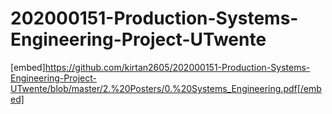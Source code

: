 # 202000151-Production-Systems-Engineering-Project-UTwente

[embed]https://github.com/kirtan2605/202000151-Production-Systems-Engineering-Project-UTwente/blob/master/2.%20Posters/0.%20Systems_Engineering.pdf[/embed]

